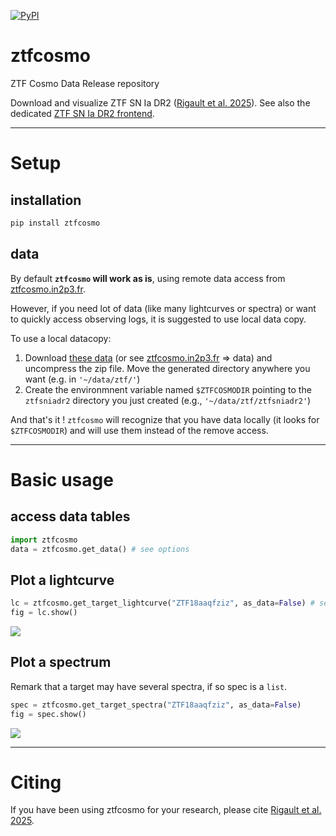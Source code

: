 [![PyPI](https://img.shields.io/pypi/v/ztfcosmo.svg?style=flat-square)](https://pypi.python.org/pypi/ztfcosmo)

# ztfcosmo
ZTF Cosmo Data Release repository



Download and visualize ZTF SN Ia DR2 ([Rigault et al. 2025](https://ui.adsabs.harvard.edu/abs/2024arXiv240904346R/abstract)). See  also the dedicated [ZTF SN Ia DR2 frontend](http://ztfcosmo.in2p3.fr/).

***
# Setup

## installation
```bash
pip install ztfcosmo
```

## data
By default **`ztfcosmo` will work as is**, using remote data access from [ztfcosmo.in2p3.fr](https://ztfcosmo.in2p3.fr).

However, if you need lot of data (like many lightcurves or spectra) or want to quickly access observing logs, it is suggested to use local data copy.

To use a local datacopy:
1. Download [these data](http://ztfcosmo.in2p3.fr/download/data) (or see [ztfcosmo.in2p3.fr](https://ztfcosmo.in2p3.fr) => data) and uncompress the zip file. Move the generated directory anywhere you want (e.g. in `'~/data/ztf/'`)
2. Create the environmnent variable named `$ZTFCOSMODIR` pointing to the `ztfsniadr2` directory you just created (e.g., `'~/data/ztf/ztfsniadr2'`)

And that's it ! `ztfcosmo` will recognize that you have data locally (it looks for `$ZTFCOSMODIR`) and will use them instead of the remove access.

***
# Basic usage

## access data tables

```python
import ztfcosmo
data = ztfcosmo.get_data() # see options
```

## Plot a lightcurve
```python
lc = ztfcosmo.get_target_lightcurve("ZTF18aaqfziz", as_data=False) # see options
fig = lc.show()
```
![](docs/figures/ZTF18aaqfziz_lcfit.png)

## Plot a spectrum
Remark that a target may have several spectra, if so spec is a `list`.
```python
spec = ztfcosmo.get_target_spectra("ZTF18aaqfziz", as_data=False) 
fig = spec.show()
```
![](docs/figures/ZTF18aaqfziz_spectrum.png)

***
# Citing

If you have been using ztfcosmo for your research, please cite [Rigault et al. 2025](https://ui.adsabs.harvard.edu/abs/2024arXiv240904346R/abstract).
